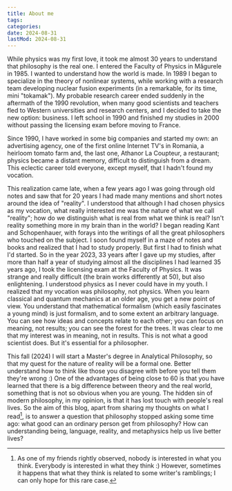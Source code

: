 ```yaml
---
title: About me
tags:
categories:
date: 2024-08-31
lastMod: 2024-08-31
---
```

While physics was my first love, it took me almost 30 years to understand that philosophy is the real one. I entered the Faculty of Physics in Măgurele in 1985. I wanted to understand how the world is made. In 1989 I began to specialize in the theory of nonlinear systems, while working with a research team developing nuclear fusion experiments (in a remarkable, for its time, mini "tokamak"). My probable research career ended suddenly in the aftermath of the 1990 revolution, when many good scientists and teachers fled to Western universities and research centers, and I decided to take the new option: business. I left school in 1990 and finished my studies in 2000 without passing the licensing exam before moving to France.

Since 1990, I have worked in some big companies and started my own: an advertising agency, one of the first online Internet TV's in Romania, a heirloom tomato farm and, the last one, Athanor La Coupteur, a restaurant; physics became a distant memory, difficult to distinguish from a dream. This eclectic career told everyone, except myself, that I hadn't found my vocation.

This realization came late, when a few years ago I was going through old notes and saw that for 20 years I had made many mentions and short notes around the idea of "reality". I understood that although I had chosen physics as my vocation, what really interested me was the nature of what we call "reality"; how do we distinguish what is real from what we think is real? Isn't reality something more in my brain than in the world? I began reading Kant and Schopenhauer, with forays into the writings of all the great philosophers who touched on the subject. I soon found myself in a maze of notes and books and realized that I had to study properly. But first I had to finish what I'd started. So in the year 2023, 33 years after I gave up my studies, after more than half a year of studying almost all the disciplines I had learned 35 years ago, I took the licensing exam at the Faculty of Physics. It was strange and really difficult (the brain works differently at 50), but also enlightening. I understood physics as I never could have in my youth. I realized that my vocation was philosophy, not physics. When you learn classical and quantum mechanics at an older age, you get a new point of view. You understand that mathematical formalism (which easily fascinates a young mind) is just formalism, and to some extent an arbitrary language. You can see how ideas and concepts relate to each other; you can focus on meaning, not results; you can see the forest for the trees. It was clear to me that my interest was in meaning, not in results. This is not what a good scientist does. But it's essential for a philosopher.

This fall (2024) I will start a Master's degree in Analytical Philosophy, so that my quest for the nature of reality will be a formal one. Better understand how to think like those you disagree with before you tell them they're wrong :) One of the advantages of being close to 60 is that you have learned that there is a big difference between theory and the real world, something that is not so obvious when you are young. The hidden sin of modern philosophy, in my opinion, is that it has lost touch with people's real lives. So the aim of this blog, apart from sharing my thoughts on what I read[^1], is to answer a question that philosophy stopped asking some time ago: what good can an ordinary person get from philosophy? How can understanding being, language, reality, and metaphysics help us live better lives?

[^1]: As one of my friends rightly observed, nobody is interested in what you think. Everybody is interested in what they think :) However, sometimes it happens that what they think is related to some writer's ramblings; I can only hope for this rare case.